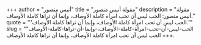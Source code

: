 +++
author = "أنيس منصور"
title = "مقولة أنيس منصور"
description = "مقولة أنيس منصور: الحب ليس أن تحب امرأة كاملة الأوصاف، وإنما أن تراها كاملة الأوصاف."
quote = '''الحب ليس أن تحب امرأة كاملة الأوصاف، وإنما أن تراها كاملة الأوصاف.'''
slug = "الحب-ليس-أن-تحب-امرأة-كاملة-الأوصاف،-وإنما-أن-تراها-كاملة-الأوصاف"
+++
الحب ليس أن تحب امرأة كاملة الأوصاف، وإنما أن تراها كاملة الأوصاف.
